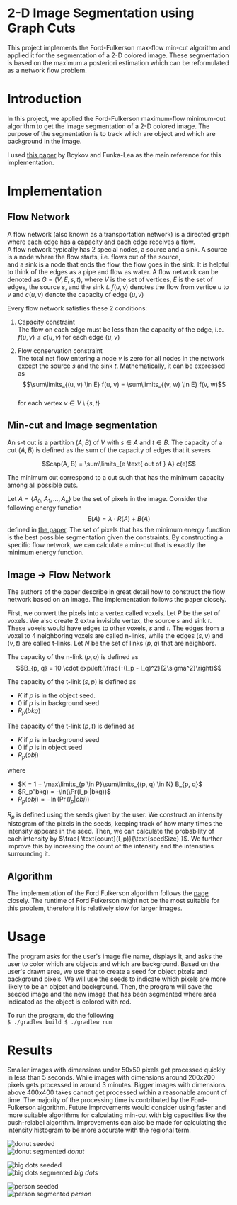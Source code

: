 

# 2-D Image Segmentation using Graph Cuts

This project implements the Ford-Fulkerson max-flow min-cut algorithm and applied it for the segmentation of a 2-D colored image. These segmentation is based on the maximum a posteriori estimation which can be reformulated as a network flow problem.

# Introduction

In this project, we applied the Ford-Fulkerson maximum-flow minimum-cut algorithm to get the image segmentation of a 2-D colored image. The purpose of the segmentation is to track which are object and which are background in the image.

I used [this paper](https://www.csd.uwo.ca/~yboykov/Papers/ijcv06.pdf) by Boykov and Funka-Lea as the main reference for this implementation.

# Implementation

## Flow Network

A flow network (also known as a transportation network) is a directed graph where each edge has a capacity and each edge receives a flow.    
A flow network typically has 2 special nodes, a source and a sink. A source is a node where the flow starts, i.e. flows out of the source,    
and a sink is a node that ends the flow, the flow goes in the sink. It is helpful to think of the edges as a pipe and flow as water. A flow network can be denoted as $G = (V, E, s, t)$, where $V$ is the set of vertices, $E$ is the set of edges, the source $s$, and the sink $t$. $f(u, v)$ denotes the flow from vertice $u$ to $v$ and $c(u, v)$ denote the capacity of edge $(u, v)$

Every flow network satisfies these 2 conditions:

1. Capacity constraint  
   The flow on each edge must be less than the capacity of the edge, i.e. $f(u, v) \leq c(u, v)$ for each edge $(u, v)$

2. Flow conservation constraint  
   The total net flow entering a node $v$ is zero for all nodes in the network except the source $s$ and the sink $t$. Mathematically, it can be expressed as  
   $$\sum\limits_{(u, v) \in E} f(u, v) = \sum\limits_{(v, w) \in E} f(v, w)$$  
   for each vertex $v \in V \setminus \{s, t\}$

## Min-cut and Image segmentation

An s-t cut is a partition $(A, B)$ of $V$ with $s \in A$ and $t \in B$. The capacity of a cut $(A, B)$ is defined as the sum of the capacity of edges that it severs

$$cap(A, B) = \sum\limits_{e \text{ out of } A} c(e)$$

The minimum cut correspond to a cut such that has the minimum capacity among all possible cuts.

Let $A = \{A_0, A_1, ..., A_n\}$ be the set of pixels in the image. Consider the following energy function
$$E(A) = \lambda \cdot R(A) + B(A)$$
defined in [the paper](https://www.csd.uwo.ca/~yboykov/Papers/ijcv06.pdf). The set of pixels that has the minimum energy function is the best possible segmentation given the constraints. By constructing a specific flow network, we can calculate a min-cut that is exactly the minimum energy function.

## Image -> Flow Network

The authors of the paper describe in great detail how to construct the flow network based on an image. The implementation follows the paper closely.

First, we convert the pixels into a vertex called voxels. Let $P$ be the set of voxels. We also create 2 extra invisible vertex, the source $s$ and sink $t$. These voxels would have edges to other voxels, $s$ and $t$. The edges from a voxel to 4 neighboring voxels are called n-links, while the edges $(s, v)$ and $(v, t)$ are called t-links. Let $N$ be the set of links $(p, q)$ that are neighbors.

The capacity of the n-link $(p, q)$ is defined as
$$B_{p, q} = 10 \cdot exp\left(\frac{-(I_p - I_q)^2}{2\sigma^2}\right)$$

The capacity of the t-link $(s, p)$ is defined as
- $K$ if $p$ is in the object seed.
- 0 if $p$ is in background seed
- $R_p(bkg)$

The capacity of the t-link $(p, t)$ is defined as
- $K$ if $p$ is in background seed
- 0 if $p$ is in object seed
- $R_p(obj)$

where
- $K = 1 + \max\limits_{p \in P}\sum\limits_{(p, q) \in N} B_{p, q}$
- $R_p"bkg) = -\ln(\Pr(I_p |bkg))$
- $R_p(obj) = -\ln(\Pr(I_p |obj))$

$R_p$ is defined using the seeds given by the user. We construct an intensity histogram of the pixels in the seeds, keeping track of how many times the intensity appears in the seed. Then, we can calculate the probability of each intensity by $\frac{   \text{count}(I_p)}{\text{seedSize}      }$. We further improve this by increasing the count of the intensity and the intensities surrounding it.


## Algorithm

The implementation of the Ford Fulkerson algorithm follows the [page](https://algs4.cs.princeton.edu/64maxflow/)  closely. The runtime of Ford Fulkerson might not be the most suitable for this problem, therefore it is relatively slow for larger images.

# Usage

The program asks for the user's image file name, displays it, and asks the user to color which are objects and which are background. Based on the user's drawn area, we use that to create a seed for object pixels and background pixels. We will use the seeds to indicate which pixels are more likely to be an object and background. Then, the program will save the seeded image and the new image that has been segmented where area indicated as the object is colored with red.

To run the program, do the following  
``` $ ./gradlew build $ ./gradlew run ```
# Results

Smaller images with dimensions under 50x50 pixels get processed quickly in less than 5 seconds. While images with dimensions around 200x200 pixels gets processed in around 3 minutes. Bigger images with dimensions above 400x400 takes cannot get processed within a reasonable amount of time. The majority of the processing time is contributed by the Ford-Fulkerson algorithm. Future improvements would consider using faster and more suitable algorithms for calculating min-cut with big capacities like the push-relabel algorithm. Improvements can also be made for calculating the intensity histogram to be more accurate with the regional term.

![donut seeded](images/donut-seeded-enlarged.jpg)  
![donut segmented](images/donut-segmented-enlarged.jpg)
*donut*

![big dots seeded](images/big-dots-seeded.png)  
![big dots segmented](images/big-dots-segmented.png) 
*big dots*

![person seeded](images/person-seeded.jpg)  
![person segmented](images/person-segmented.jpg) 
*person*
